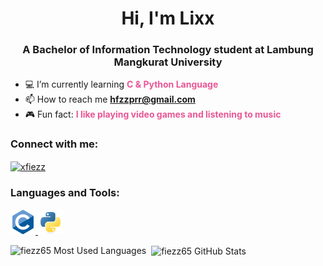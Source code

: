 <h1 align="center">Hi, I'm Lixx</h1>
<h3 align="center">A Bachelor of Information Technology student at Lambung Mangkurat University</h3>

- 💻 I’m currently learning <strong style="color:#e95696;">C & Python Language</strong>
- 📫 How to reach me <a href="mailto:hfzzprr@gmail.com" style="color:#e95696;"><strong>hfzzprr@gmail.com</strong></a>
- 🎮 Fun fact: <strong style="color:#e95696;">I like playing video games and listening to music</strong>

<h3 align="left">Connect with me:</h3>
<p align="left">
    <a href="https://instagram.com/xfiezz" target="blank">
        <img align="center" src="https://raw.githubusercontent.com/rahuldkjain/github-profile-readme-generator/master/src/images/icons/Social/instagram.svg" alt="xfiezz" height="30" width="40" />
    </a>
</p>

<h3 align="left">Languages and Tools:</h3>
<p align="left"> 
    <a href="https://www.cprogramming.com/" target="_blank" rel="noreferrer"> 
        <img src="https://raw.githubusercontent.com/devicons/devicon/master/icons/c/c-original.svg" alt="c" width="40" height="40"/> 
    </a> 
    <a href="https://www.python.org" target="_blank" rel="noreferrer"> 
        <img src="https://raw.githubusercontent.com/devicons/devicon/master/icons/python/python-original.svg" alt="python" width="40" height="40"/> 
    </a> 
</p>

<!-- GitHub Most Used Languages -->
<p>
    <img align="left" src="https://github-readme-stats.vercel.app/api/top-langs?username=fiezz65&show_icons=true&locale=en&layout=compact&bg_color=282828&title_color=e95696&text_color=ffffff&icon_color=e95696&border_color=ffffff" alt="fiezz65 Most Used Languages" />
</p>

<!-- GitHub Stats -->
<p>&nbsp;
    <img align="center" src="https://github-readme-stats.vercel.app/api?username=fiezz65&show_icons=true&locale=en&bg_color=282828&title_color=e95696&text_color=ffffff&icon_color=e95696&border_color=ffffff" alt="fiezz65 GitHub Stats" />
</p>
